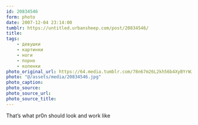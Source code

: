 ```yaml
---
id: 20834546
form: photo
date: 2007-12-04 23:14:00
tumblr: https://untitled.urbansheep.com/post/20834546/
title:
tags:
    - девушки
    - картинки
    - ноги
    - порно
    - коленки
photo_original_url: https://64.media.tumblr.com/78n67m26L2kh56b4XyBYrWJv_1280.jpg
photo: "@/assets/media/20834546.jpg"
photo_caption:
photo_source:
photo_source_url:
photo_source_title:
---
```


<p>That’s what pr0n should look and work like</p>
